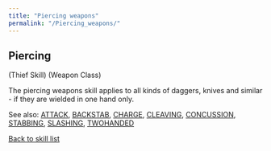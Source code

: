 ```yaml
---
title: "Piercing weapons"
permalink: "/Piercing_weapons/"
---
```


## Piercing

(Thief Skill) (Weapon Class)

The piercing weapons skill applies to all kinds of daggers, knives and
similar - if they are wielded in one hand only.

See also: [ATTACK](ATTACK "wikilink"), [BACKSTAB](BACKSTAB "wikilink"),
[CHARGE](CHARGE "wikilink"), [CLEAVING](CLEAVING "wikilink"),
[CONCUSSION](CONCUSSION "wikilink"), [STABBING](STABBING "wikilink"),
[SLASHING](SLASHING "wikilink"), [TWOHANDED](TWOHANDED "wikilink")

[Back to skill list](Skill "wikilink")